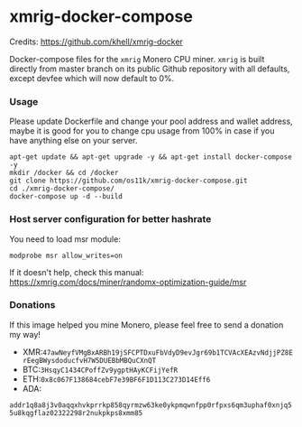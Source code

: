 xmrig-docker-compose
============

Credits:
https://github.com/khell/xmrig-docker

Docker-compose files for the `xmrig` Monero CPU miner. `xmrig` is built directly from master branch on its public Github repository with all defaults, except devfee which will now default to 0%.

### Usage
Please update Dockerfile and change your pool address and wallet address, maybe it is good for you to change cpu usage from 100% in case if you have anything else on your server.

```
apt-get update && apt-get upgrade -y && apt-get install docker-compose -y
mkdir /docker && cd /docker
git clone https://github.com/os11k/xmrig-docker-compose.git
cd ./xmrig-docker-compose/
docker-compose up -d --build
```

### Host server configuration for better hashrate
You need to load msr module:

```
modprobe msr allow_writes=on
```

If it doesn't help, check this manual:
https://xmrig.com/docs/miner/randomx-optimization-guide/msr

### Donations
If this image helped you mine Monero, please feel free to send a donation my way!

* XMR:`47awNeyfVMgBxARBh19jSFCPTDxuFbVdyD9evJgr69b1TCVAcXEAzvNdjjPZ8ErEegBWysdoducfvH7W5DUEBbMBQuCXnQT`
* BTC:`3HsqyC1434CPoffZv9ygptHAyKCFijYefR`
* ETH:`0x8c067F138684cebF7e39BF6F1D113C273D14Eff6`
* ADA:

`addr1q8a8j3v0aqqxhvkprrkp858qyrmzw63ke0ykpmqwnfpp0rfpxs6qm3uphaf0xnjq55u8kqgflaz02322298r2nukpkps8xmm85`
